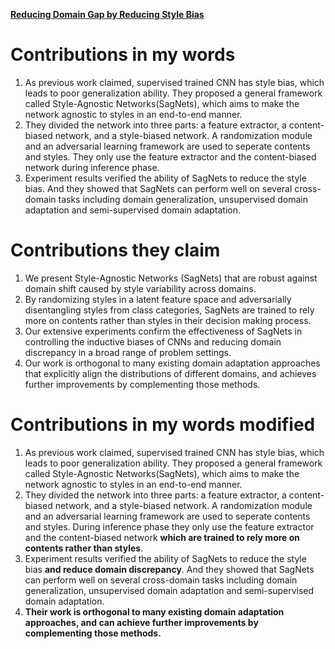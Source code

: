 [**Reducing Domain Gap by Reducing Style Bias**](2-cvpr-2021-oral)

# Contributions in my words

1. As previous work claimed, supervised trained CNN has style bias, which leads to poor generalization ability. They proposed a general framework called Style-Agnostic Networks(SagNets), which aims to make the network agnostic to styles in an end-to-end manner.
2. They divided the network into three parts: a feature extractor, a content-biased network, and a style-biased network. A randomization module and an adversarial learning framework are used to seperate contents and styles. They only use the feature extractor and the content-biased network during inference phase.
3. Experiment results verified the ability of SagNets to reduce the style bias. And they showed that SagNets can perform well on several cross-domain tasks including domain generalization, unsupervised domain adaptation and semi-supervised domain adaptation.

# Contributions they claim

1. We present Style-Agnostic Networks (SagNets) that are robust against domain shift caused by style variability across domains. 
2. By randomizing styles in a latent feature space and adversarially disentangling styles from class categories, SagNets are trained to rely more on contents rather than styles in their decision making process. 
3. Our extensive experiments confirm the effectiveness of SagNets in controlling the inductive biases of CNNs and reducing domain discrepancy in a broad range of problem settings.
4. Our work is orthogonal to many existing domain adaptation approaches that explicitly align the distributions of different domains, and achieves further improvements by complementing those methods.

# Contributions in my words modified

1. As previous work claimed, supervised trained CNN has style bias, which leads to poor generalization ability. They proposed a general framework called Style-Agnostic Networks(SagNets), which aims to make the network agnostic to styles in an end-to-end manner.
2. They divided the network into three parts: a feature extractor, a content-biased network, and a style-biased network. A randomization module and an adversarial learning framework are used to seperate contents and styles. During inference phase they only use the feature extractor and the content-biased network **which are trained to rely more on contents rather than styles**.
3. Experiment results verified the ability of SagNets to reduce the style bias **and reduce domain discrepancy**. And they showed that SagNets can perform well on several cross-domain tasks including domain generalization, unsupervised domain adaptation and semi-supervised domain adaptation.
4. **Their work is orthogonal to many existing domain adaptation approaches, and can achieve further improvements by complementing those methods.**